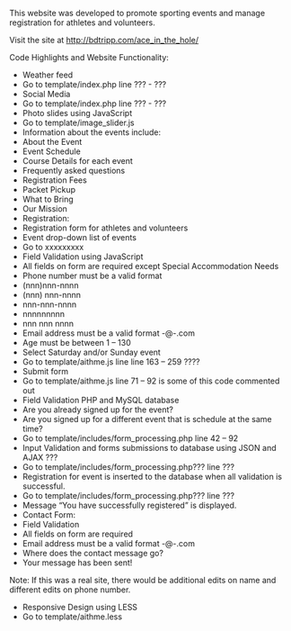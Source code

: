 This website was developed to promote sporting events and manage registration for athletes and volunteers.  

Visit the site at http://bdtripp.com/ace_in_the_hole/  

Code Highlights and Website Functionality:  

- Weather feed  
- Go to template/index.php     line ??? - ???  
- Social Media
- Go to template/index.php     line ??? - ???
- Photo slides using JavaScript
- Go to template/image_slider.js
- Information about the events include: 
- About the Event
- Event Schedule
- Course Details for each event
- Frequently asked questions
- Registration Fees
- Packet Pickup
- What to Bring
- Our Mission
- Registration: 
- Registration form for athletes and volunteers
- Event drop-down list of events
- Go to xxxxxxxxx
- Field Validation using JavaScript
- All fields on form are required except Special Accommodation Needs
- Phone number must be a valid format 
- (nnn)nnn-nnnn
- (nnn) nnn-nnnn
- nnn-nnn-nnnn
- nnnnnnnnn
- nnn nnn nnnn
- Email address must be a valid format -@-.com
- Age must be between 1 – 130
- Select Saturday and/or Sunday event
- Go to template/aithme.js line line 163 – 259 ????
- Submit form
- Go to template/aithme.js line 71 – 92   is some of this code commented out
- Field Validation PHP and MySQL database
- Are you already signed up for the event?
- Are you signed up for a different event that is schedule at the same time?
- Go to template/includes/form_processing.php  line 42 – 92
- Input Validation and forms submissions to database using JSON and AJAX ???
- Go to template/includes/form_processing.php???  line ???
- Registration for event is inserted to the database when all validation is successful. 
- Go to template/includes/form_processing.php???  line ???
- Message “You have successfully registered” is displayed.
- Contact Form:
- Field Validation
- All fields on form are required
- Email address must be a valid format -@-.com
- Where does the contact message go?
- Your message has been sent!  

Note:  If this was a real site, there would be additional edits on name and different edits on phone number.  

- Responsive Design using LESS
- Go to template/aithme.less

 
 
 
